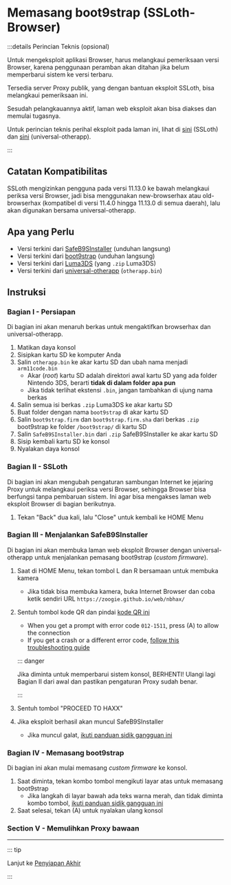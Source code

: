 # Memasang boot9strap (SSLoth-Browser)

:::details Perincian Teknis (opsional)

Untuk mengeksploit aplikasi Browser, harus melangkaui pemeriksaan versi Browser, karena penggunaan peramban akan ditahan jika belum memperbarui sistem ke versi terbaru.

Tersedia server Proxy publik, yang dengan bantuan eksploit SSLoth, bisa melangkaui pemeriksaan ini.

Sesudah pelangkauannya aktif, laman web eksploit akan bisa diakses dan memulai tugasnya.

Untuk perincian teknis perihal eksploit pada laman ini, lihat di [sini](https://github.com/MrNbaYoh/3ds-ssloth) (SSLoth) dan [sini](https://github.com/TuxSH/universal-otherapp) (universal-otherapp).

:::

## Catatan Kompatibilitas

SSLoth mengizinkan pengguna pada versi 11.13.0 ke bawah melangkaui periksa versi Browser, jadi bisa menggunakan new-browserhax atau old-browserhax (kompatibel di versi 11.4.0 hingga 11.13.0 di semua daerah), lalu akan digunakan bersama universal-otherapp.

## Apa yang Perlu

- Versi terkini dari [SafeB9SInstaller](https://github.com/d0k3/SafeB9SInstaller/releases/download/v0.0.7/SafeB9SInstaller-20170605-122940.zip) (unduhan langsung)
- Versi terkini dari [boot9strap](https://github.com/SciresM/boot9strap/releases/download/1.4/boot9strap-1.4.zip) (unduhan langsung)
- Versi terkini dari [Luma3DS](https://github.com/LumaTeam/Luma3DS/releases/latest) (yang `.zip` Luma3DS)
- Versi terkini dari [universal-otherapp](https://github.com/TuxSH/universal-otherapp/releases/latest) (`otherapp.bin`)

## Instruksi

### Bagian I - Persiapan

Di bagian ini akan menaruh berkas untuk mengaktifkan browserhax dan universal-otherapp.

1. Matikan daya konsol
2. Sisipkan kartu SD ke komputer Anda
3. Salin `otherapp.bin` ke akar kartu SD dan ubah nama menjadi `arm11code.bin`
    - Akar (_root_) kartu SD adalah direktori awal kartu SD yang ada folder Nintendo 3DS, berarti **tidak di dalam folder apa pun**
    - Jika tidak terlihat ekstensi `.bin`, jangan tambahkan di ujung nama berkas
4. Salin semua isi berkas `.zip` Luma3DS ke akar kartu SD
5. Buat folder dengan nama `boot9strap` di akar kartu SD
6. Salin `boot9strap.firm` dan `boot9strap.firm.sha` dari berkas `.zip` boot9strap ke folder `/boot9strap/` di kartu SD
7. Salin `SafeB9SInstaller.bin` dari `.zip` SafeB9SInstaller ke akar kartu SD
8. Sisip kembali kartu SD ke konsol
9. Nyalakan daya konsol

### Bagian II - SSLoth

Di bagian ini akan mengubah pengaturan sambungan Internet ke jejaring Proxy untuk melangkaui periksa versi Browser, sehingga Browser bisa berfungsi tanpa pembaruan sistem. Ini agar bisa mengakses laman web eksploit Browser di bagian berikutnya.

<!--@include: ./_include/addproxy.md -->

1. Tekan "Back" dua kali, lalu "Close" untuk kembali ke HOME Menu

### Bagian III - Menjalankan SafeB9SInstaller

Di bagian ini akan membuka laman web eksploit Browser dengan universal-otherapp untuk menjalankan pemasang boot9strap (_custom firmware_).

1. Saat di HOME Menu, tekan tombol L dan R bersamaan untuk membuka kamera
    - Jika tidak bisa membuka kamera, buka Internet Browser dan coba ketik sendiri URL `https://zoogie.github.io/web/nbhax/`

2. Sentuh tombol kode QR dan pindai [kode QR ini](http://api.qrserver.com/v1/create-qr-code/?color=000000&bgcolor=FFFFFF&data=https%3A%2F%2Fzoogie.github.io%2Fweb%2Fnbhax&qzone=1&margin=0&size=400x400&ecc=L)

    - When you get a prompt with error code `012-1511`, press (A) to allow the connection
    - If you get a crash or a different error code, [follow this troubleshooting guide](troubleshooting-ssloth-browser)

    ::: danger

    Jika diminta untuk memperbarui sistem konsol, BERHENTI! Ulangi lagi Bagian II dari awal dan pastikan pengaturan Proxy sudah benar.

    :::

3. Sentuh tombol "PROCEED TO HAXX"

4. Jika eksploit berhasil akan muncul SafeB9SInstaller
    - Jika muncul galat, [ikuti panduan sidik gangguan ini](troubleshooting-ssloth-browser)

### Bagian IV - Memasang boot9strap

Di bagian ini akan mulai memasang _custom firmware_ ke konsol.

1. Saat diminta, tekan kombo tombol mengikuti layar atas untuk memasang boot9strap
    - Jika langkah di layar bawah ada teks warna merah, dan tidak diminta kombo tombol, [ikuti panduan sidik gangguan ini](troubleshooting-ssloth-browser)
2. Saat selesai, tekan (A) untuk nyalakan ulang konsol

<!--@include: ./_include/configure-luma3ds.md -->

### Section V - Memulihkan Proxy bawaan

<!--@include: ./_include/rmproxy.md -->

<!--@include: ./_include/luma3ds-installed-note.md -->

___

::: tip

Lanjut ke [Penyiapan Akhir](finalizing-setup)

:::
